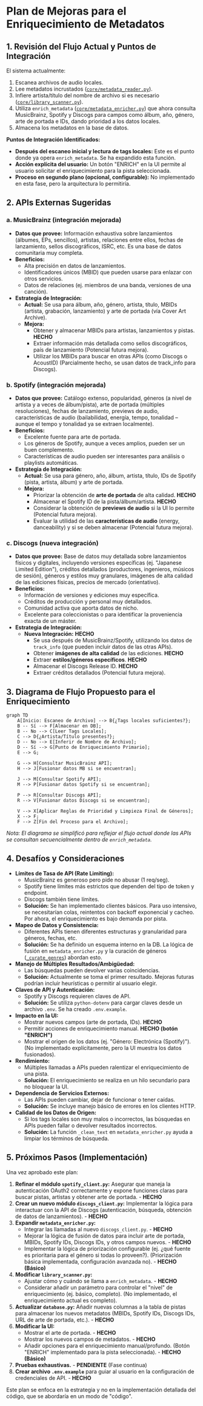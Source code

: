 # Plan de Mejoras para el Enriquecimiento de Metadatos

## 1. Revisión del Flujo Actual y Puntos de Integración

El sistema actualmente:
1.  Escanea archivos de audio locales.
2.  Lee metadatos incrustados ([`core/metadata_reader.py`](core/metadata_reader.py)).
3.  Infiere artista/título del nombre de archivo si es necesario ([`core/library_scanner.py`](core/library_scanner.py)).
4.  Utiliza `enrich_metadata` ([`core/metadata_enricher.py`](core/metadata_enricher.py)) que ahora consulta MusicBrainz, Spotify y Discogs para campos como álbum, año, género, arte de portada e IDs, dando prioridad a los datos locales.
5.  Almacena los metadatos en la base de datos.

**Puntos de Integración Identificados:**

*   **Después del escaneo inicial y lectura de tags locales:** Este es el punto donde ya opera `enrich_metadata`. Se ha expandido esta función.
*   **Acción explícita del usuario:** Un botón "ENRICH" en la UI permite al usuario solicitar el enriquecimiento para la pista seleccionada.
*   **Proceso en segundo plano (opcional, configurable):** No implementado en esta fase, pero la arquitectura lo permitiría.

## 2. APIs Externas Sugeridas

### a. MusicBrainz (integración mejorada)

*   **Datos que provee:** Información exhaustiva sobre lanzamientos (álbumes, EPs, sencillos), artistas, relaciones entre ellos, fechas de lanzamiento, sellos discográficos, ISRC, etc. Es una base de datos comunitaria muy completa.
*   **Beneficios:**
    *   Alta precisión en datos de lanzamientos.
    *   Identificadores únicos (MBID) que pueden usarse para enlazar con otros servicios.
    *   Datos de relaciones (ej. miembros de una banda, versiones de una canción).
*   **Estrategia de Integración:**
    *   **Actual:** Se usa para álbum, año, género, artista, título, MBIDs (artista, grabación, lanzamiento) y arte de portada (vía Cover Art Archive).
    *   **Mejora:**
        *   Obtener y almacenar MBIDs para artistas, lanzamientos y pistas. **HECHO**
        *   Extraer información más detallada como sellos discográficos, país de lanzamiento (Potencial futura mejora).
        *   Utilizar los MBIDs para buscar en otras APIs (como Discogs o AcoustID) (Parcialmente hecho, se usan datos de track_info para Discogs).

### b. Spotify (integración mejorada)

*   **Datos que provee:** Catálogo extenso, popularidad, géneros (a nivel de artista y a veces de álbum/pista), arte de portada (múltiples resoluciones), fechas de lanzamiento, previews de audio, características de audio (bailabilidad, energía, tempo, tonalidad – aunque el tempo y tonalidad ya se extraen localmente).
*   **Beneficios:**
    *   Excelente fuente para arte de portada.
    *   Los géneros de Spotify, aunque a veces amplios, pueden ser un buen complemento.
    *   Características de audio pueden ser interesantes para análisis o playlists automáticas.
*   **Estrategia de Integración:**
    *   **Actual:** Se usa para género, año, álbum, artista, título, IDs de Spotify (pista, artista, álbum) y arte de portada.
    *   **Mejora:**
        *   Priorizar la obtención de **arte de portada** de alta calidad. **HECHO**
        *   Almacenar el Spotify ID de la pista/álbum/artista. **HECHO**
        *   Considerar la obtención de **previews de audio** si la UI lo permite (Potencial futura mejora).
        *   Evaluar la utilidad de las **características de audio** (energy, danceability) y si se deben almacenar (Potencial futura mejora).

### c. Discogs (nueva integración)

*   **Datos que provee:** Base de datos muy detallada sobre lanzamientos físicos y digitales, incluyendo versiones específicas (ej. "Japanese Limited Edition"), créditos detallados (productores, ingenieros, músicos de sesión), géneros y estilos muy granulares, imágenes de alta calidad de las ediciones físicas, precios de mercado (orientativo).
*   **Beneficios:**
    *   Información de versiones y ediciones muy específica.
    *   Créditos de producción y personal muy detallados.
    *   Comunidad activa que aporta datos de nicho.
    *   Excelente para coleccionistas o para identificar la proveniencia exacta de un máster.
*   **Estrategia de Integración:**
    *   **Nueva Integración:** **HECHO**
        *   Se usa después de MusicBrainz/Spotify, utilizando los datos de `track_info` (que pueden incluir datos de las otras APIs).
        *   Obtener **imágenes de alta calidad** de las ediciones. **HECHO**
        *   Extraer **estilos/géneros específicos**. **HECHO**
        *   Almacenar el Discogs Release ID. **HECHO**
        *   Extraer créditos detallados (Potencial futura mejora).

## 3. Diagrama de Flujo Propuesto para el Enriquecimiento

```mermaid
graph TD
    A[Inicio: Escaneo de Archivo] --> B{¿Tags locales suficientes?};
    B -- Sí --> F[Almacenar en DB];
    B -- No --> C[Leer Tags Locales];
    C --> D{¿Artista/Título presentes?};
    D -- No --> E[Inferir de Nombre de Archivo];
    D -- Sí --> G[Punto de Enriquecimiento Primario];
    E --> G;

    G --> H[Consultar MusicBrainz API];
    H --> J[Fusionar datos MB si se encuentran];
    
    J --> M[Consultar Spotify API];
    M --> P[Fusionar datos Spotify si se encuentran];

    P --> R[Consultar Discogs API];
    R --> V[Fusionar datos Discogs si se encuentran];
    
    V --> X[Aplicar Reglas de Prioridad y Limpieza Final de Géneros];
    X --> F;
    F --> Z[Fin del Proceso para el Archivo];
```
*Nota: El diagrama se simplificó para reflejar el flujo actual donde las APIs se consultan secuencialmente dentro de `enrich_metadata`.*

## 4. Desafíos y Consideraciones

*   **Límites de Tasa de API (Rate Limiting):**
    *   MusicBrainz es generoso pero pide no abusar (1 req/seg).
    *   Spotify tiene límites más estrictos que dependen del tipo de token y endpoint.
    *   Discogs también tiene límites.
    *   **Solución:** Se han implementado clientes básicos. Para uso intensivo, se necesitarían colas, reintentos con backoff exponencial y cacheo. Por ahora, el enriquecimiento es bajo demanda por pista.
*   **Mapeo de Datos y Consistencia:**
    *   Diferentes APIs tienen diferentes estructuras y granularidad para géneros, fechas, etc.
    *   **Solución:** Se ha definido un esquema interno en la DB. La lógica de fusión en `metadata_enricher.py` y la curación de géneros ([`_curate_genres`](core/metadata_enricher.py)) abordan esto.
*   **Manejo de Múltiples Resultados/Ambigüedad:**
    *   Las búsquedas pueden devolver varias coincidencias.
    *   **Solución:** Actualmente se toma el primer resultado. Mejoras futuras podrían incluir heurísticas o permitir al usuario elegir.
*   **Claves de API y Autenticación:**
    *   Spotify y Discogs requieren claves de API.
    *   **Solución:** Se utiliza `python-dotenv` para cargar claves desde un archivo `.env`. Se ha creado `.env.example`.
*   **Impacto en la UI:**
    *   Mostrar nuevos campos (arte de portada, IDs). **HECHO**
    *   Permitir acciones de enriquecimiento manual. **HECHO (botón "ENRICH")**
    *   Mostrar el origen de los datos (ej. "Género: Electrónica (Spotify)"). (No implementado explícitamente, pero la UI muestra los datos fusionados).
*   **Rendimiento:**
    *   Múltiples llamadas a APIs pueden ralentizar el enriquecimiento de una pista.
    *   **Solución:** El enriquecimiento se realiza en un hilo secundario para no bloquear la UI.
*   **Dependencia de Servicios Externos:**
    *   Las APIs pueden cambiar, dejar de funcionar o tener caídas.
    *   **Solución:** Se incluye manejo básico de errores en los clientes HTTP.
*   **Calidad de los Datos de Origen:**
    *   Si los tags locales son muy malos o incorrectos, las búsquedas en APIs pueden fallar o devolver resultados incorrectos.
    *   **Solución:** La función `_clean_text` en `metadata_enricher.py` ayuda a limpiar los términos de búsqueda.

## 5. Próximos Pasos (Implementación)

Una vez aprobado este plan:
1.  **Refinar el módulo `spotify_client.py`:** Asegurar que maneja la autenticación OAuth2 correctamente y expone funciones claras para buscar pistas, artistas y obtener arte de portada. - **HECHO**
2.  **Crear un nuevo módulo `discogs_client.py`:** Implementar la lógica para interactuar con la API de Discogs (autenticación, búsqueda, obtención de datos de lanzamientos). - **HECHO**
3.  **Expandir `metadata_enricher.py`:**
    *   Integrar las llamadas al nuevo `discogs_client.py`. - **HECHO**
    *   Mejorar la lógica de fusión de datos para incluir arte de portada, MBIDs, Spotify IDs, Discogs IDs, y otros campos nuevos. - **HECHO**
    *   Implementar la lógica de priorización configurable (ej. ¿qué fuente es prioritaria para el género si todas lo proveen?). (Priorización básica implementada, configuración avanzada no). - **HECHO (Básico)**
4.  **Modificar `library_scanner.py`:**
    *   Ajustar cómo y cuándo se llama a `enrich_metadata`. - **HECHO**
    *   Considerar añadir un parámetro para controlar el "nivel" de enriquecimiento (ej. básico, completo). (No implementado, el enriquecimiento actual es completo).
5.  **Actualizar `database.py`:** Añadir nuevas columnas a la tabla de pistas para almacenar los nuevos metadatos (MBIDs, Spotify IDs, Discogs IDs, URL de arte de portada, etc.). - **HECHO**
6.  **Modificar la UI:**
    *   Mostrar el arte de portada. - **HECHO**
    *   Mostrar los nuevos campos de metadatos. - **HECHO**
    *   Añadir opciones para el enriquecimiento manual/profundo. (Botón "ENRICH" implementado para la pista seleccionada). - **HECHO (Básico)**
7.  **Pruebas exhaustivas.** - **PENDIENTE** (Fase continua)
8.  **Crear archivo `.env.example`** para guiar al usuario en la configuración de credenciales de API. - **HECHO**

Este plan se enfoca en la estrategia y no en la implementación detallada del código, que se abordaría en un modo de "código".